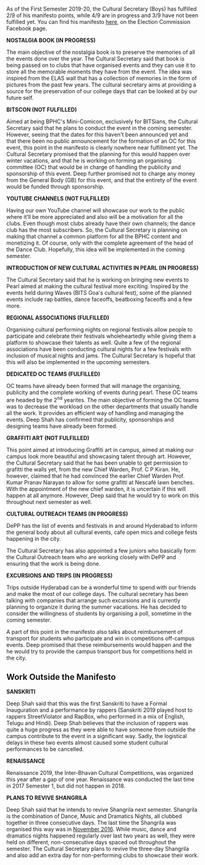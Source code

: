 <p><!-- wp:paragraph --></p>
<p>As of the First Semester 2019-20, the Cultural Secretary (Boys) has fulfilled 2/9 of his manifesto points, while 4/9 are in progress and 3/9 have not been fulfilled yet. You can find his manifesto <a href="https://www.facebook.com/pg/ElectionCommissionBPHC/photos/?tab=album&amp;album_id=2315897858653869">here</a>, on the Election Commission Facebook page.</p>
<p><!-- /wp:paragraph --></p>
<p><!-- wp:paragraph --></p>
<p><strong>NOSTALGIA BOOK (IN PROGRESS)</strong></p>
<p><!-- /wp:paragraph --></p>
<p><!-- wp:paragraph --></p>
<p>The main objective of the nostalgia book is to preserve the memories of all the events done over the year. The Cultural Secretary said that book is being passed on to clubs that have organised events and they can use it to store all the memorable moments they have from the event. The idea was inspired from the ELAS wall that has a collection of memories in the form of pictures from the past few years. The cultural secretary aims at providing a source for the preservation of our college days that can be looked at by our future self.</p>
<p><!-- /wp:paragraph --></p>
<p><!-- wp:paragraph --></p>
<p><strong>BITSCON  (NOT FULFILLED)</strong></p>
<p><!-- /wp:paragraph --></p>
<p><!-- wp:paragraph --></p>
<p>Aimed at being BPHC's Mini-Comicon, exclusively for BITSians, the Cultural Secretary said that he plans to conduct the event in the coming semester. However, seeing that the dates for this haven't been announced yet and that there been no public announcement for the formation of an OC for this event, this point in the manifesto is clearly nowhere near fulfillment yet.  The Cultural Secretary promised that the planning for this would happen over winter vacations, and that he is working on forming an organising committee (OC) that would be in charge of handling the publicity and sponsorship of this event. Deep further promised not to charge any money from the General Body (GB) for this event, and that the entirety of the event would be funded through sponsorship. </p>
<p><!-- /wp:paragraph --></p>
<p><!-- wp:paragraph --></p>
<p><strong>YOUTUBE CHANNELS (NOT FULFILLED)</strong></p>
<p><!-- /wp:paragraph --></p>
<p><!-- wp:paragraph --></p>
<p>Having our own YouTube channel will showcase our work to the public where it’ll be more appreciated and also will be a motivation for all the clubs. Even though most clubs already have their own channels; the dance club has the most subscribers. So, the Cultural Secretary is planning on making that channel a common platform for all the BPHC content and monetizing it. Of course, only with the complete agreement of the head of the Dance Club. Hopefully, this idea will be implemented in the coming semester.</p>
<p><!-- /wp:paragraph --></p>
<p><!-- wp:paragraph --></p>
<p><strong>INTRODUCTION OF NEW CULTURAL ACTIVITIES IN PEARL (IN PROGRESS)</strong></p>
<p><!-- /wp:paragraph --></p>
<p><!-- wp:paragraph --></p>
<p>The Cultural Secretary said that he is working on bringing new events to Pearl aimed at making the cultural festival more exciting. Inspired by the events held during Waves (BITS Goa's cultural fest), some of the planned events include rap battles, dance faceoffs, beatboxing faceoffs and a few more.</p>
<p><!-- /wp:paragraph --></p>
<p><!-- wp:paragraph --></p>
<p><strong>REGIONAL ASSOCIATIONS (FULFILLED)</strong></p>
<p><!-- /wp:paragraph --></p>
<p><!-- wp:paragraph --></p>
<p>Organising cultural performing nights on regional festivals allow people to participate and celebrate their festivals wholeheartedly while giving them a platform to showcase their talents as well. Quite a few of the regional associations have been conducting cultural nights for a few festivals with inclusion of musical nights and jams. The Cultural Secretary is hopeful that this will also be implemented in the upcoming semesters. </p>
<p><!-- /wp:paragraph --></p>
<p><!-- wp:paragraph --></p>
<p><strong>DEDICATED OC TEAMS (FULFILLED)</strong></p>
<p><!-- /wp:paragraph --></p>
<p><!-- wp:paragraph --></p>
<p>OC teams have already been formed that will manage the organising, publicity and the complete working of events during pearl. These OC teams are headed by the 2<sup>nd</sup> yearites. The main objective of forming the OC teams was to decrease the workload on the other departments that usually handle all the work. It provides an efficient way of handling and managing the events. Deep Shah has confirmed that publicity, sponsorships and designing teams have already been formed.</p>
<p><!-- /wp:paragraph --></p>
<p><!-- wp:paragraph --></p>
<p><strong>GRAFFITI ART (NOT FULFILLED)&nbsp;</strong></p>
<p><!-- /wp:paragraph --></p>
<p><!-- wp:paragraph --></p>
<p>This point aimed at introducing Graffiti art in campus, aimed at making our campus look more beautiful and showcasing talent through art. However, the Cultural Secretary said that he has been unable to get permission to grafitti the walls yet, from the new Chief Warden, Prof. C P Kiran. He, however, claimed that he had convinced the earlier Chief Warden Prof. Kumar Pranav Narayan to allow for some grafitti at Nescafé lawn benches. With the appointment of the new chief warden, it is uncertain if this will happen at all anymore. However, Deep said that he would try to work on this throughout next semester as well.</p>
<p><!-- /wp:paragraph --></p>
<p><!-- wp:paragraph --></p>
<p><strong>CULTURAL OUTREACH TEAMS (IN PROGRESS)</strong></p>
<p><!-- /wp:paragraph --></p>
<p><!-- wp:paragraph --></p>
<p>DePP has the list of events and festivals in and around Hyderabad to inform the general body about all cultural events, cafe open mics and college fests happening in the city.</p>
<p><!-- /wp:paragraph --></p>
<p><!-- wp:paragraph --></p>
<p>The Cultural Secretary has also appointed a few juniors who basically form the Cultural Outreach team who are working closely with DePP and ensuring that the work is being done.</p>
<p><!-- /wp:paragraph --></p>
<p><!-- wp:paragraph --></p>
<p><strong>EXCURSIONS AND TRIPS (IN PROGRESS)</strong></p>
<p><!-- /wp:paragraph --></p>
<p><!-- wp:paragraph --></p>
<p>Trips outside Hyderabad can be a wonderful time to spend with our friends and make the most of our college days. The cultural secretary has been talking with companies that arrange such excursions and is currently planning to organize it during the summer vacations. He has decided to consider the willingness of students by organising a poll, sometime in the coming semester.</p>
<p><!-- /wp:paragraph --></p>
<p><!-- wp:paragraph --></p>
<p>A part of this point in the manifesto also talks about reimbursement of transport for students who participate and win in competitions off-campus events.  Deep promised that these reimbursements would happen and the he would try to provide the campus transport bus for competitions held in the city. </p>
<p><!-- /wp:paragraph --></p>
<p><!-- wp:heading --></p>
<h2><strong>Work Outside the Manifesto</strong></h2>
<p><!-- /wp:heading --></p>
<p><!-- wp:paragraph --></p>
<p><strong>SANSKRITI</strong></p>
<p><!-- /wp:paragraph --></p>
<p><!-- wp:paragraph --></p>
<p>Deep Shah said that this was the first Sanskriti to have a Formal Inauguration and a performance by rappers (Sanskriti 2019 played host to rappers StreetViolator and RapBox, who performed in a mix of English, Telugu and Hindi). Deep Shah believes that the inclusion of rappers was quite a huge progress as they were able to have someone from outside the campus contribute to the event in a significant way. Sadly, the logistical delays in these two events almost caused some student cultural performances to be cancelled. </p>
<p><!-- /wp:paragraph --></p>
<p><!-- wp:paragraph --></p>
<p><strong>RENAISSANCE</strong></p>
<p><!-- /wp:paragraph --></p>
<p><!-- wp:paragraph --></p>
<p>Renaissance 2019, the Inter-Bhavan Cultural Competitions, was organized this year after a gap of one year. Renaissance was conducted the last time in 2017 Semester 1, but did not happen in 2018. </p>
<p><!-- /wp:paragraph --></p>
<p><!-- wp:paragraph --></p>
<p><strong>PLANS TO REVIVE SHANGRILA</strong></p>
<p><!-- /wp:paragraph --></p>
<p><!-- wp:paragraph --></p>
<p>Deep Shah said that he intends to revive Shangrila next semester. Shangrila is the combination of Dance, Music and Dramatics Nights, all clubbed together in three consecutive days. The last time the Shangrila was organised this way was in <a href="https://www.facebook.com/groups/bphcshoutbox/permalink/1287104474685494/">November 2016</a>. While music, dance and dramatics nights happened regularly over last two years as well, they were held on different, non-consecutive days spaced out throughout the semester. The Cultural Secretary plans to revive the three-day Shangrila and also add an extra day for non-performing clubs to showcase their work.</p>
<p><!-- /wp:paragraph --></p>
